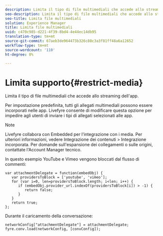 ```yaml
---
description: Limita il tipo di file multimediali che accede allo streaming dell'app.
seo-description: Limita il tipo di file multimediali che accede allo streaming dell'app.
seo-title: Limita file multimediali
solution: Experience Manager
title: Limita file multimediali
uuid: c470c985-d221-4f39-8bd4-4e44ec14db95
translation-type: tm+mt
source-git-commit: 67aeb3de964473b326c88c3a3f81ff48a6a12652
workflow-type: tm+mt
source-wordcount: '110'
ht-degree: 0%

---
```



# Limita supporto{#restrict-media}

Limita il tipo di file multimediali che accede allo streaming dell&#39;app.

Per impostazione predefinita, tutti gli allegati multimediali possono essere incorporati nelle app. Livefyre consente di modificare questa opzione per impedire agli utenti di inviare i tipi di allegati selezionati alle app.

>[!NOTE]
>
>Livefyre collabora con Embedded per l&#39;integrazione con i media. Per ulteriori informazioni, vedere Integrazione dei contenuti > Integrazione incorporata. Per domande sull&#39;espansione dei collegamenti o sulle origini, contattate l&#39;Account Manager tecnico.

In questo esempio YouTube e Vimeo vengono bloccati dal flusso di commenti:

```
var attachmentDelegate = function(embedObj) { 
   var providersToBlock = ['youtube', 'vimeo']; 
   for (var i=0, len=providersToBlock.length; i<len; i++) { 
      if (embedObj.provider_url.indexOf(providersToBlock[i]) > -1) { 
         return false; 
      } 
   } 
   return true; 
};
```

Durante il caricamento della conversazione:

```
networkConfig["attachmentDelegate"] = attachmentDelegate; 
fyre.conv.load(networkConfig, [convConfig]);
```

